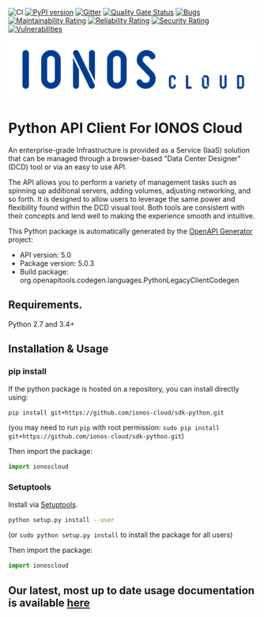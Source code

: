 ![CI](https://github.com/ionos-cloud/sdk-resources/workflows/CI/badge.svg)
[![PyPI version](https://img.shields.io/pypi/v/ionoscloud)](https://pypi.org/project/ionoscloud/)
[![Gitter](https://img.shields.io/gitter/room/ionos-cloud/sdk-general)](https://gitter.im/ionos-cloud/sdk-general)
[![Quality Gate Status](https://sonarcloud.io/api/project_badges/measure?project=ionos-cloud_sdk-python&metric=alert_status)](https://sonarcloud.io/dashboard?id=ionos-cloud_sdk-python)
[![Bugs](https://sonarcloud.io/api/project_badges/measure?project=ionos-cloud_sdk-python&metric=bugs)](https://sonarcloud.io/dashboard?id=ionos-cloud_sdk-python)
[![Maintainability Rating](https://sonarcloud.io/api/project_badges/measure?project=ionos-cloud_sdk-python&metric=sqale_rating)](https://sonarcloud.io/dashboard?id=ionos-cloud_sdk-python)
[![Reliability Rating](https://sonarcloud.io/api/project_badges/measure?project=ionos-cloud_sdk-python&metric=reliability_rating)](https://sonarcloud.io/dashboard?id=ionos-cloud_sdk-python)
[![Security Rating](https://sonarcloud.io/api/project_badges/measure?project=ionos-cloud_sdk-python&metric=security_rating)](https://sonarcloud.io/dashboard?id=ionos-cloud_sdk-python)
[![Vulnerabilities](https://sonarcloud.io/api/project_badges/measure?project=ionos-cloud_sdk-python&metric=vulnerabilities)](https://sonarcloud.io/dashboard?id=ionos-cloud_sdk-python)

![Alt text](.github/IONOS.CLOUD.BLU.svg?raw=true "Title")


# Python API Client For IONOS Cloud

An enterprise-grade Infrastructure is provided as a Service (IaaS) solution that can be managed through a browser-based \"Data Center Designer\" (DCD) tool or via an easy to use API. 

The API allows you to perform a variety of management tasks such as spinning up additional servers, adding volumes, adjusting networking, and so forth. It is designed to allow users to leverage the same power and flexibility found within the DCD visual tool. Both tools are consistent with their concepts and lend well to making the experience smooth and intuitive.

This Python package is automatically generated by the [OpenAPI Generator](https://openapi-generator.tech) project:

- API version: 5.0
- Package version: 5.0.3
- Build package: org.openapitools.codegen.languages.PythonLegacyClientCodegen

## Requirements.

Python 2.7 and 3.4+

## Installation & Usage
### pip install

If the python package is hosted on a repository, you can install directly using:

```sh
pip install git+https://github.com/ionos-cloud/sdk-python.git
```
(you may need to run `pip` with root permission: `sudo pip install git+https://github.com/ionos-cloud/sdk-python.git`)

Then import the package:
```python
import ionoscloud
```

### Setuptools

Install via [Setuptools](http://pypi.python.org/pypi/setuptools).

```sh
python setup.py install --user
```
(or `sudo python setup.py install` to install the package for all users)

Then import the package:
```python
import ionoscloud
```
## Our latest, most up to date usage documentation is available [here](https://docs.ionos.com/python-sdk/d)
